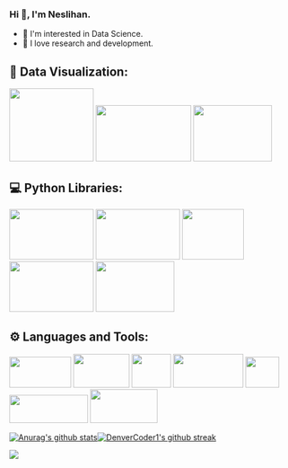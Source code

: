 ### Hi 👋, I'm Neslihan.

- 🧐 I'm interested in Data Science. 
- 🌱 I love research and development.

## 🌈 Data Visualization:
<img
src="https://promto.com/wp-content/uploads/2019/08/icon-tableau-1.png" width="150" height="130"
/>
<img
src="https://miro.medium.com/max/805/1*aUSZsGFCMPNYCkQygs4aGQ.jpeg" width="170" height="100"
/>
<img
src="https://seekvectorlogo.com/wp-content/uploads/2018/12/power-bi-vector-logo.png" width="140" height="100"
/>

## 💻 Python Libraries:
<img
src="https://upload.wikimedia.org/wikipedia/commons/thumb/e/ed/Pandas_logo.svg/2560px-Pandas_logo.svg.png" width="150" height="90"
/>
<img
src="https://upload.wikimedia.org/wikipedia/commons/thumb/3/31/NumPy_logo_2020.svg/1200px-NumPy_logo_2020.svg.png" width="150" height="90"
/>
<img
src="https://pbs.twimg.com/media/EhGuwXWXgAEERcn.png" width="110" height="90"
/>
<img
src="https://www.firelinescience.com/wp-content/uploads/2019/09/SciPy-Logo.png" width="150" height="90"
/>
<img
src="https://repository-images.githubusercontent.com/33702544/b4400c80-718b-11e9-9f3a-306c07a5f3de" width="140" height="90"
/>

## ⚙ Languages and Tools:
<img
src="https://p.kindpng.com/picc/s/159-1596083_python-logo-png-transparent-images-python-language-png.png" width="110" height="55"
/>
<img
src="https://brandslogos.com/wp-content/uploads/images/large/microsoft-sql-server-logo-black-and-white.png" width="100" height="60"
/>
<img
src="https://findicons.com/files/icons/2795/office_2013_hd/2000/excel.png" width="70" height="60"
/>
<img
src="https://logodix.com/logo/1185774.png" width="125" height="60"
/>
<img
src="https://www.seekpng.com/png/detail/101-1017465_github-github-icon-png-grey.png" width="60" height="55"
/>
<img
src="https://upload.wikimedia.org/wikipedia/commons/thumb/b/b9/Slack_Technologies_Logo.svg/996px-Slack_Technologies_Logo.svg.png" width="140" height="50"
/>
<img
src="https://aptgadget.com/wp-content/uploads/2018/10/jira-alternatives-1024x501.png" width="120" height="60"
/>


[![Anurag's github stats](https://github-readme-stats.vercel.app/api?username=neslihanyetik&theme=white-black)](https://github.com/anuraghazra/github-readme-stats)[![DenverCoder1's github streak](https://github-readme-streak-stats.herokuapp.com/?user=neslihanyetik&theme=white-black)](https://github.com/DenverCoder1/github-readme-streak-stats)
 
![](https://komarev.com/ghpvc/?username=your-github-neslihanyetik&color=lightgrey)


<!--
**neslihanyetik/neslihanyetik** is a ✨ _special_ ✨ repository because its `README.md` (this file) appears on your GitHub profile.

Here are some ideas to get you started:

- 🔭 I’m currently working on ...
- 🌱 I’m currently learning ...
- 👯 I’m looking to collaborate on ...
- 🤔 I’m looking for help with ...
- 💬 Ask me about ...
- 📫 How to reach me: ...
- 😄 Pronouns: ...
- ⚡ Fun fact: ...
- [![Ryo-ma's github trophy](https://github-profile-trophy.vercel.app/?username=neslihanyetik&row=1)](https://github.com/ryo-ma/github-profile-trophy)

- [![Naereen's top languages](https://github-readme-stats.vercel.app/api/top-langs/?username=neslihanyetik&theme=white-black)](https://github.com/anuraghazra/github-readme-stats)

-->
